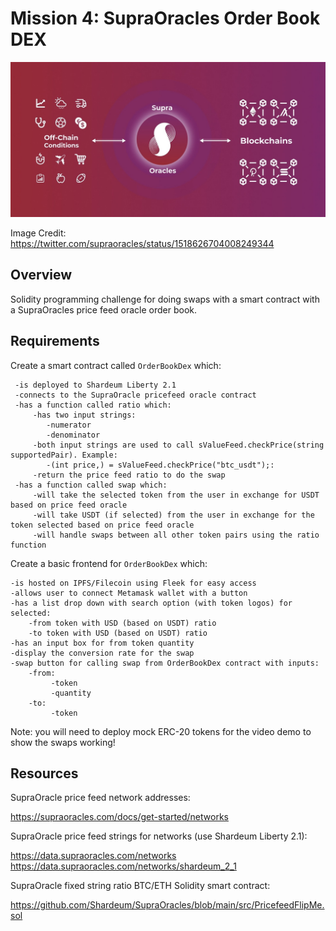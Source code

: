 # Mission 4: SupraOracles Order Book DEX

<img src="images/supraOracles.jpeg" alt="supraOracles"/>

Image Credit: https://twitter.com/supraoracles/status/1518626704008249344

## Overview

Solidity programming challenge for doing swaps with a smart contract with a SupraOracles price feed oracle order book.

## Requirements

Create a smart contract called ```OrderBookDex``` which:

     -is deployed to Shardeum Liberty 2.1
     -connects to the SupraOracle pricefeed oracle contract
     -has a function called ratio which:
         -has two input strings:
            -numerator
            -denominator        
         -both input strings are used to call sValueFeed.checkPrice(string supportedPair). Example:
            -(int price,) = sValueFeed.checkPrice("btc_usdt");:
         -return the price feed ratio to do the swap
     -has a function called swap which:
         -will take the selected token from the user in exchange for USDT based on price feed oracle
         -will take USDT (if selected) from the user in exchange for the token selected based on price feed oracle
         -will handle swaps between all other token pairs using the ratio function

Create a basic frontend for ```OrderBookDex``` which:

    -is hosted on IPFS/Filecoin using Fleek for easy access
    -allows user to connect Metamask wallet with a button
    -has a list drop down with search option (with token logos) for selected:
        -from token with USD (based on USDT) ratio
        -to token with USD (based on USDT) ratio
    -has an input box for from token quantity
    -display the conversion rate for the swap
    -swap button for calling swap from OrderBookDex contract with inputs:
        -from:
             -token
             -quantity
        -to:
             -token

Note: you will need to deploy mock ERC-20 tokens for the video demo to show the swaps working!

## Resources

SupraOracle price feed network addresses:

https://supraoracles.com/docs/get-started/networks

SupraOracle price feed strings for networks (use Shardeum Liberty 2.1):

https://data.supraoracles.com/networks
https://data.supraoracles.com/networks/shardeum_2_1

SupraOracle fixed string ratio BTC/ETH Solidity smart contract:

https://github.com/Shardeum/SupraOracles/blob/main/src/PricefeedFlipMe.sol
